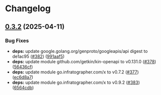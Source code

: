 # Changelog

## [0.3.2](https://github.com/infratographer/identity-api/compare/v0.3.1...v0.3.2) (2025-04-11)


### Bug Fixes

* **deps:** update google.golang.org/genproto/googleapis/api digest to de1ac95 ([#382](https://github.com/infratographer/identity-api/issues/382)) ([991aaf5](https://github.com/infratographer/identity-api/commit/991aaf5c9ae4d4ecff873d09e3fc0bfa2618b352))
* **deps:** update module github.com/getkin/kin-openapi to v0.131.0 ([#378](https://github.com/infratographer/identity-api/issues/378)) ([56436cf](https://github.com/infratographer/identity-api/commit/56436cf13a25d441fea367968171c47354b545e5))
* **deps:** update module go.infratographer.com/x to v0.7.2 ([#377](https://github.com/infratographer/identity-api/issues/377)) ([ec6d8a7](https://github.com/infratographer/identity-api/commit/ec6d8a76c100ddab26785776cc03c2afa8ffe0c3))
* **deps:** update module go.infratographer.com/x to v0.9.2 ([#383](https://github.com/infratographer/identity-api/issues/383)) ([6564cdb](https://github.com/infratographer/identity-api/commit/6564cdb20d4bb751b2295c24b100bd4ee11b5793))

